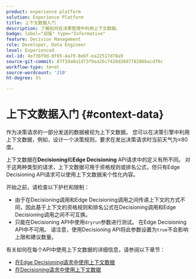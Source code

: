 ```yaml
---
product: experience platform
solution: Experience Platform
title: 上下文数据入门
description: 了解如何在决策管理中利用上下文数据。
badge: label="旧版" type="Informative"
feature: Decision Management
role: Developer, Data Engineer
level: Experienced
exl-id: 4e736f9d-0f05-4a79-8ebf-ea22517d78a9
source-git-commit: 87f3da0a1d73f9aa26c7420d260778286bacdf0c
workflow-type: tm+mt
source-wordcount: '210'
ht-degree: 5%

---
```


# 上下文数据入门 {#context-data}

作为决策请求的一部分发送的数据被视为上下文数据。 您可以在决策引擎中利用上下文数据，例如，设计一个决策规则，要求在发出决策请求时当前天气为≥80度。

上下文数据在&#x200B;**Decisioning**&#x200B;和&#x200B;**Edge Decisioning** API请求中的定义有所不同。 对于这两种类型的请求，上下文数据可用于资格规则或排名公式，但只有Edge Decisioning API请求可以使用上下文数据来个性化内容。

开始之前，请检查以下护栏和限制：

* 由于在Decisioning调用和Edge Decisioning调用之间传递上下文的方式不同，因此基于上下文的资格规则和排名公式在Decisioning调用和Edge Decisioning调用之间不可互换。
* 只能在Decisioning API中使用`dryrun`参数进行测试。 在Edge Decisioning API中不可用。 请注意，使用Decisioning API将此参数设置为`true`不会影响上限和建议数量。

有关如何在每个API中使用上下文数据的详细信息，请参阅以下章节：

* [在Edge Decisioning请求中使用上下文数据](context-data-edge.md)
* [在Decisioning请求中使用上下文数据](context-data-decisioning.md)
